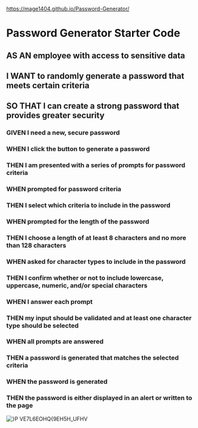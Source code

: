 https://mage1404.github.io/Password-Generator/
# Password Generator Starter Code

## AS AN employee with access to sensitive data
## I WANT to randomly generate a password that meets certain criteria
## SO THAT I can create a strong password that provides greater security

### GIVEN I need a new, secure password
### WHEN I click the button to generate a password
### THEN I am presented with a series of prompts for password criteria
### WHEN prompted for password criteria
### THEN I select which criteria to include in the password
### WHEN prompted for the length of the password
### THEN I choose a length of at least 8 characters and no more than 128 characters
### WHEN asked for character types to include in the password
### THEN I confirm whether or not to include lowercase, uppercase, numeric, and/or special characters
### WHEN I answer each prompt
### THEN my input should be validated and at least one character type should be selected
### WHEN all prompts are answered
### THEN a password is generated that matches the selected criteria
### WHEN the password is generated
### THEN the password is either displayed in an alert or written to the page

![}P VE7L6EOHQ{9EH5H_UFHV](https://user-images.githubusercontent.com/99444229/157156110-487e7c99-3003-4fab-bb94-b57cf9a682a5.png)
